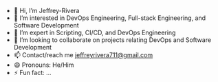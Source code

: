 - 👋 Hi, I’m Jeffrey-Rivera
- 👀 I’m interested in DevOps Engineering, Full-stack Engineering, and Software Development
- 🌱 I’m expert in Scripting, CI/CD, and DevOps Engineering
- 💞️ I’m looking to collaborate on projects relating DevOps and Software Development
- 📫 Contact/reach me jeffreyrivera711@gmail.com
- 😄 Pronouns: He/Him
- ⚡ Fun fact: ...

<!---
Jeffrey-Rivera/Jeffrey-Rivera is a ✨ special ✨ repository because its `README.md` (this file) appears on your GitHub profile.
You can click the Preview link to take a look at your changes.
--->
